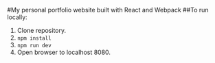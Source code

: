 #My personal portfolio website built with React and Webpack
##To run locally:
1. Clone repository.
2. ```npm install```
3. ```npm run dev```
4. Open browser to localhost 8080.

